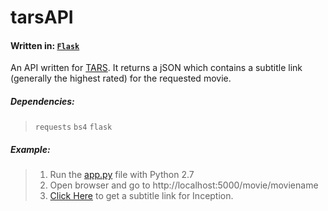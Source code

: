 # tarsAPI

#### Written in: [`Flask`](http://flask.pocoo.org/)
An API written for [TARS](https://github.com/adarshpunj/TARS). It returns a jSON which contains a subtitle link (generally the highest rated) for the requested movie.

##### Dependencies:
> `requests`
> `bs4`
> `flask`

##### Example:
> 1. Run the [app.py](https://github.com/adarshpunj/tarsAPI/archive/master.zip) file with Python 2.7
> 2. Open browser and go to http://localhost:5000/movie/moviename
> 3. [Click Here](http://localhost:5000/movie/inception) to get a subtitle link for Inception.
